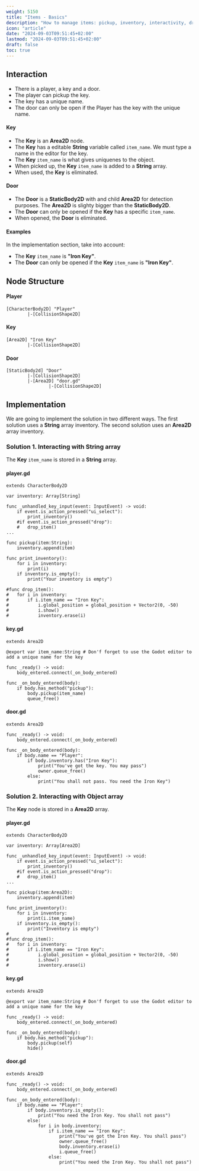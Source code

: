 ```yaml
---
weight: 5150
title: "Items - Basics"
description: "How to manage items: pickup, inventory, interactivity, drop"
icon: "article"
date: "2024-09-03T09:51:45+02:00"
lastmod: "2024-09-03T09:51:45+02:00"
draft: false
toc: true
---
```


## Interaction
- There is a player, a key and a door.
- The player can pickup the key.
- The key has a unique name.
- The door can only be open if the Player has the key with the unique name.



#### Key
- The **Key** is an **Area2D** node.
- The **Key** has a editable **String** variable called `item_name`. We must type a name in the editor for the key.
- The **Key** `item_name` is what gives uniquenes to the object.
- When picked up, the **Key** `item_name` is added to a **String** array.
- When used, the **Key** is eliminated.

#### Door
- The **Door** is a **StaticBody2D** with and child **Area2D** for detection purposes. The **Area2D** is slighty bigger than the **StaticBody2D**.
- The **Door** can only be opened if the **Key** has a specific `item_name`. 
- When opened, the **Door** is eliminated.

#### Examples
In the implementation section, take into account:
- The **Key** `item_name` is **"Iron Key"**.
- The **Door** can only be opened if the **Key** `item_name` is **"Iron Key"**.

## Node Structure

#### Player
```
[CharacterBody2D] "Player"
		|-[CollisionShape2D]
```

#### Key
```
[Area2D] "Iron Key"
		|-[CollisionShape2D]
```

#### Door
```
[StaticBody2d] "Door"
		|-[CollisionShape2D]
		|-[Area2D] "door.gd"
				|-[CollisionShape2D]
```

## Implementation

We are going to implement the solution in two different ways. The first solution uses a **String** array inventory. The second solution uses an **Area2D** array inventory.

### Solution 1. Interacting with String array

The **Key** `item_name` is stored in a **String** array.

#### player.gd
```gdscript
extends CharacterBody2D

var inventory: Array[String]

func _unhandled_key_input(event: InputEvent) -> void:
	if event.is_action_pressed("ui_select"):
		print_inventory()
	#if event.is_action_pressed("drop"):
	#	drop_item()
...

func pickup(item:String):
	inventory.append(item)

func print_inventory():
	for i in inventory:
		print(i)
	if inventory.is_empty():
		print("Your inventory is empty")

#func drop_item():
#	for i in inventory:
#		if i.item_name == "Iron Key":
#			i.global_position = global_position + Vector2(0, -50)
#			i.show()
#			inventory.erase(i)
```

#### key.gd

```gdscript
extends Area2D

@export var item_name:String # Don'f forget to use the Godot editor to add a unique name for the key

func _ready() -> void:
	body_entered.connect(_on_body_entered)

func _on_body_entered(body):
	if body.has_method("pickup"):
		body.pickup(item_name)
		queue_free()
```

#### door.gd

```gdscript
extends Area2D

func _ready() -> void:
	body_entered.connect(_on_body_entered)

func _on_body_entered(body):
	if body.name == "Player":
		if body.inventory.has("Iron Key"):
			print("You've got the key. You may pass")
			owner.queue_free()
		else:
			print("You shall not pass. You need the Iron Key")
```


### Solution 2. Interacting with Object array

The **Key** node is stored in a **Area2D** array.

#### player.gd

```gdscript
extends CharacterBody2D

var inventory: Array[Area2D]

func _unhandled_key_input(event: InputEvent) -> void:
	if event.is_action_pressed("ui_select"):
		print_inventory()
	#if event.is_action_pressed("drop"):
	#	drop_item()
...

func pickup(item:Area2D):
	inventory.append(item)

func print_inventory():
	for i in inventory:
		print(i.item_name)
	if inventory.is_empty():
		print("Inventory is empty")
#	
#func drop_item():
#	for i in inventory:
#		if i.item_name == "Iron Key":
#			i.global_position = global_position + Vector2(0, -50)
#			i.show()
#			inventory.erase(i)
```

#### key.gd

```gdscript
extends Area2D

@export var item_name:String # Don'f forget to use the Godot editor to add a unique name for the key

func _ready() -> void:
	body_entered.connect(_on_body_entered)

func _on_body_entered(body):
	if body.has_method("pickup"):
		body.pickup(self)
		hide()
```

#### door.gd

```gdscript
extends Area2D

func _ready() -> void:
	body_entered.connect(_on_body_entered)

func _on_body_entered(body):
	if body.name == "Player":
		if body.inventory.is_empty():
			print("You need the Iron Key. You shall not pass")
		else:
			for i in body.inventory:
				if i.item_name == "Iron Key":
					print("You've got the Iron Key. You shall pass")
					owner.queue_free()
					body.inventory.erase(i)
					i.queue_free()
				else:
					print("You need the Iron Key. You shall not pass")
```

